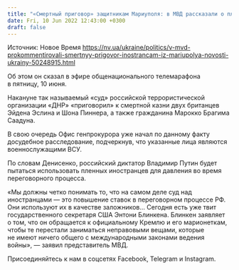 ```yaml
---
title: "«Смертный приговор» защитникам Мариуполя: в МВД рассказали о планах Кремля относительно иностранных заложников"
date: Fri, 10 Jun 2022 12:43:00 +0300
draft: false
---
```

Источник: Новое Время https://nv.ua/ukraine/politics/v-mvd-prokommentirovali-smertnyy-prigovor-inostrancam-iz-mariupolya-novosti-ukrainy-50248915.html


Об этом он сказал в эфире общенационального телемарафона в пятницу, 10 июня.

Накануне так называемый «суд» российской террористической организации «ДНР» «приговорил» к смертной казни двух британцев Эйдена Эслина и Шона Пиннера, а также гражданина Марокко Брагима Саадуна.

В свою очередь Офис генпрокурора уже начал по данному факту досудебное расследование, подчеркнув, что указанные лица являются военнослужащими ВСУ.

По словам Денисенко, российский диктатор Владимир Путин будет пытаться использовать пленных иностранцев для давления во время переговорного процесса.

«Мы должны четко понимать то, что на самом деле суд над иностранцами — это повышение ставок в переговорном процессе РФ. Они используют их в качестве заложников… Сегодня есть уже твит государственного секретаря США Энтони Блинкена. Блинкен заявляет о том, что он обращается к официальному Кремлю и его марионеткам, чтобы те перестали заниматься неправовыми вещами, которые не имеют ничего общего с международными законами ведения войны», — заявил представитель МВД.

Присоединяйтесь к нам в соцсетях Facebook, Telegram и Instagram.
